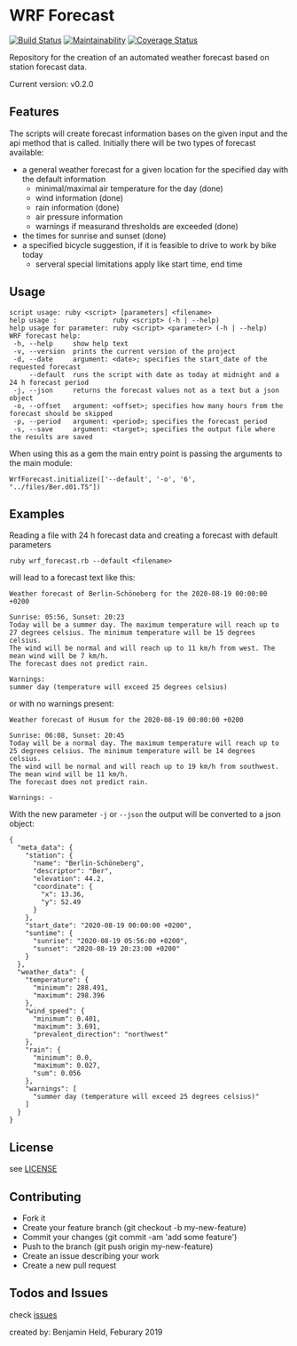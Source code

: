 # WRF Forecast
[![Build Status](https://travis-ci.org/SettRaziel/wrf_forecast.svg?branch=development)](https://travis-ci.org/SettRaziel/wrf_forecast)
[![Maintainability](https://api.codeclimate.com/v1/badges/f8e37146f91c5b3fc933/maintainability)](https://codeclimate.com/github/SettRaziel/wrf_forecast/maintainability)
[![Coverage Status](https://coveralls.io/repos/github/SettRaziel/wrf_forecast/badge.svg)](https://coveralls.io/github/SettRaziel/wrf_forecast)

Repository for the creation of an automated weather forecast based on station forecast data.

Current version: v0.2.0

## Features
The scripts will create forecast information bases on the given input and the api method that is called.
Initially there will be two types of forecast available:
  * a general weather forecast for a given location for the specified day with the default information
    * minimal/maximal air temperature for the day (done)
    * wind information (done)
    * rain information (done)
    * air pressure information
    * warnings if measurand thresholds are exceeded (done)
  * the times for sunrise and sunset (done)
  * a specified bicycle suggestion, if it is feasible to drive to work by bike today
    * serveral special limitations apply like start time, end time

## Usage
```
script usage: ruby <script> [parameters] <filename>
help usage :              ruby <script> (-h | --help)
help usage for parameter: ruby <script> <parameter> (-h | --help)
WRF forecast help:
 -h, --help     show help text
 -v, --version  prints the current version of the project
 -d, --date     argument: <date>; specifies the start_date of the requested forecast
     --default  runs the script with date as today at midnight and a 24 h forecast period
 -j, --json     returns the forecast values not as a text but a json object     
 -o, --offset   argument: <offset>; specifies how many hours from the forecast should be skipped
 -p, --period   argument: <period>; specifies the forecast period
 -s, --save     argument: <target>; specifies the output file where the results are saved
```
When using this as a gem the main entry point is passing the arguments to the main module:
```
WrfForecast.initialize(['--default', '-o', '6', "../files/Ber.d01.TS"])
```

## Examples
Reading a file with 24 h forecast data and creating a forecast with default parameters
```
ruby wrf_forecast.rb --default <filename>
```
will lead to a forecast text like this:
```
Weather forecast of Berlin-Schöneberg for the 2020-08-19 00:00:00 +0200

Sunrise: 05:56, Sunset: 20:23
Today will be a summer day. The maximum temperature will reach up to 27 degrees celsius. The minimum temperature will be 15 degrees celsius.
The wind will be normal and will reach up to 11 km/h from west. The mean wind will be 7 km/h.
The forecast does not predict rain.

Warnings:
summer day (temperature will exceed 25 degrees celsius)
```
or with no warnings present:
```
Weather forecast of Husum for the 2020-08-19 00:00:00 +0200

Sunrise: 06:08, Sunset: 20:45
Today will be a normal day. The maximum temperature will reach up to 25 degrees celsius. The minimum temperature will be 14 degrees celsius.
The wind will be normal and will reach up to 19 km/h from southwest. The mean wind will be 11 km/h.
The forecast does not predict rain.

Warnings: - 
```
With the new parameter `-j` or `--json` the output will be converted to a json object:
```
{
  "meta_data": {
    "station": {
      "name": "Berlin-Schöneberg",
      "descriptor": "Ber",
      "elevation": 44.2,
      "coordinate": {
        "x": 13.36,
        "y": 52.49
      }
    },
    "start_date": "2020-08-19 00:00:00 +0200",
    "suntime": {
      "sunrise": "2020-08-19 05:56:00 +0200",
      "sunset": "2020-08-19 20:23:00 +0200"
    }
  },
  "weather_data": {
    "temperature": {
      "minimum": 288.491,
      "maximum": 298.396
    },
    "wind_speed": {
      "minimum": 0.401,
      "maximum": 3.691,
      "prevalent_direction": "northwest"
    },
    "rain": {
      "minimum": 0.0,
      "maximum": 0.027,
      "sum": 0.056
    },
    "warnings": [
      "summer day (temperature will exceed 25 degrees celsius)"
    ]
  }
}
```

## License
see [LICENSE](https://github.com/SettRaziel/wrf_forecast/blob/development/LICENSE)

## Contributing
* Fork it
* Create your feature branch (git checkout -b my-new-feature)
* Commit your changes (git commit -am 'add some feature')
* Push to the branch (git push origin my-new-feature)
* Create an issue describing your work
* Create a new pull request

## Todos and Issues
check [issues](https://github.com/SettRaziel/wrf_forecast/issues)

created by: Benjamin Held, Feburary 2019
